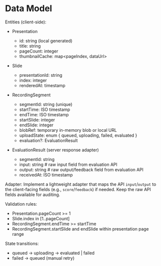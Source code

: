 # Data Model

Entities (client-side):

- Presentation
  - id: string (local generated)
  - title: string
  - pageCount: integer
  - thumbnailCache: map<pageIndex, dataUrl>

- Slide
  - presentationId: string
  - index: integer
  - renderedAt: timestamp

- RecordingSegment
  - segmentId: string (unique)
  - startTime: ISO timestamp
  - endTime: ISO timestamp
  - startSlide: integer
  - endSlide: integer
  - blobRef: temporary in-memory blob or local URL
  - uploadState: enum { queued, uploading, failed, evaluated }
  - evaluation?: EvaluationResult

- EvaluationResult (server response adapter)
  - segmentId: string
  - input: string    # raw input field from evaluation API
  - output: string   # raw output/feedback field from evaluation API
  - receivedAt: ISO timestamp

Adapter: Implement a lightweight adapter that maps the API `input`/`output` to the client-facing fields (e.g., `score`/`feedback`) if needed. Keep the raw API fields available for auditing.

Validation rules:
- Presentation.pageCount >= 1
- Slide.index in [1..pageCount]
- RecordingSegment.endTime >= startTime
- RecordingSegment.startSlide and endSlide within presentation page range

State transitions:
- queued -> uploading -> evaluated | failed
- failed -> queued (manual retry)

